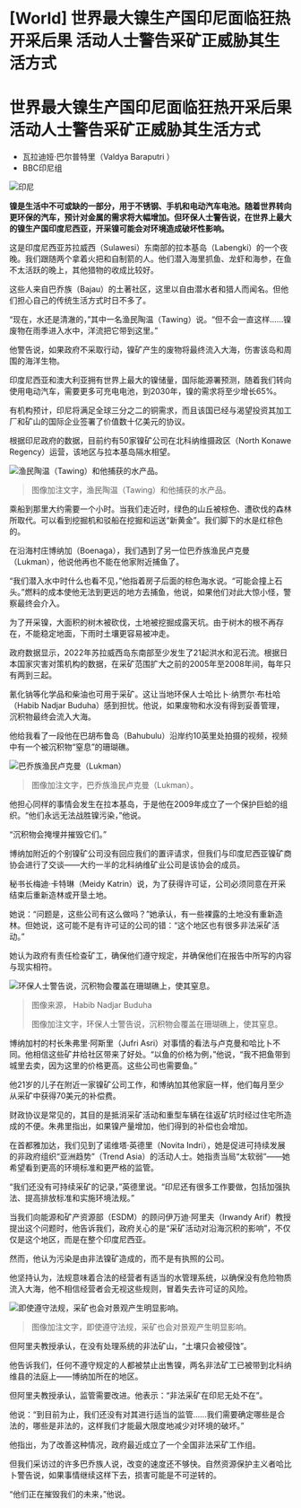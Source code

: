 # [World] 世界最大镍生产国印尼面临狂热开采后果 活动人士警告采矿正威胁其生活方式

#  世界最大镍生产国印尼面临狂热开采后果 活动人士警告采矿正威胁其生活方式

  * 瓦拉迪娅·巴尔普特里（Valdya Baraputri ） 
  * BBC印尼组 


![印尼](_130292874_6ae6ddc2-7d19-4e8b-8c7b-9fab0d1caa50.jpg)

**镍是生活中不可或缺的一部分，用于不锈钢、手机和电动汽车电池。随着世界转向更环保的汽车，预计对金属的需求将大幅增加。但环保人士警告说，在世界上最大的镍生产国印度尼西亚，开采镍可能会对环境造成破坏性影响。**

这是印度尼西亚苏拉威西（Sulawesi）东南部的拉本基岛（Labengki）的一个夜晚。我们跟随两个拿着火把和自制箭的人。他们潜入海里抓鱼、龙虾和海参，在鱼不太活跃的晚上，其他猎物的收成比较好。

这些人来自巴乔族（Bajau）的土著社区，这里以自由潜水者和猎人而闻名。但他们担心自己的传统生活方式时日不多了。

“现在，水还是清澈的，”其中一名渔民陶温（Tawing）说。“但不会一直这样……镍废物在雨季进入水中，洋流把它带到这里。”

他警告说，如果政府不采取行动，镍矿产生的废物将最终流入大海，伤害该岛和周围的海洋生物。

印度尼西亚和澳大利亚拥有世界上最大的镍储量，国际能源署预测，随着我们转向使用电动汽车，需要更多可充电电池，到2030年，镍的需求将至少增长65%。

有机构预计，印尼将满足全球三分之二的铜需求，而且该国已经与渴望投资其加工厂和矿山的国际企业签署了价值数十亿美元的协议。

根据印尼政府的数据，目前约有50家镍矿公司在北科纳维摄政区（North Konawe Regency）运营，该地区与拉本基岛隔水相望。

![渔民陶温（Tawing）和他捕获的水产品。](_130296816_tawingbajau.jpg)

> 图像加注文字，渔民陶温（Tawing）和他捕获的水产品。

乘船到那里大约需要一个小时。当我们走近时，绿色的山丘被棕色、遭砍伐的森林所取代。可以看到挖掘机和驳船在挖掘和运送“新黄金”。我们脚下的水是红棕色的。

在沿海村庄博纳加（Boenaga），我们遇到了另一位巴乔族渔民卢克曼（Lukman），他说他再也不能在他家附近捕鱼了。

“我们潜入水中时什么也看不见，”他指着房子后面的棕色海水说。“可能会撞上石头。”燃料的成本使他无法到更远的地方去捕鱼，他说，如果他们对此大惊小怪，警察最终会介入。

为了开采镍，大面积的树木被砍伐，土地被挖掘成露天坑。由于树木的根不再存在，不能稳定地面，下雨时土壤更容易被冲走。

政府数据显示，2022年苏拉威西岛东南部至少发生了21起洪水和泥石流。根据日本国家灾害对策机构的数据，在采矿范围扩大之前的2005年至2008年间，每年只有两到三起。

氰化钠等化学品和柴油也可用于采矿。这让当地环保人士哈比卜·纳贾尔·布杜哈（Habib Nadjar Buduha）感到担忧。他说，如果废物和水没有得到妥善管理，沉积物最终会流入大海。

他给我看了一段他在巴胡布鲁岛（Bahubulu）沿岸约10英里处拍摄的视频，视频中有一个被沉积物“窒息”的珊瑚礁。

![巴乔族渔民卢克曼（Lukman）](_130296817_lukmanlookingoverboenagavillage.jpg)

> 图像加注文字，巴乔族渔民卢克曼（Lukman）。

他担心同样的事情会发生在拉本基岛，于是他在2009年成立了一个保护巨蛤的组织。“他们永远无法战胜镍污染，”他说。

“沉积物会掩埋并摧毁它们。”

博纳加附近的个别镍矿公司没有回应我们的置评请求，但我们与印度尼西亚镍矿商协会进行了交谈——大约一半的北科纳维矿业公司是该协会的成员。

秘书长梅迪·卡特琳（Meidy Katrin）说，为了获得许可证，公司必须同意在开采结束后重新造林或开垦土地。

她说：“问题是，这些公司有这么做吗？”她承认，有一些裸露的土地没有重新造林。但她说，这可能不是有许可证的公司的错：“这个地区也有很多非法采矿活动。”

她认为政府有责任检查矿工，确保他们遵守规定，并确保他们在报告中所写的内容与现实相符。

![环保人士警告说，沉积物会覆盖在珊瑚礁上，使其窒息。](_130292878_f2fd9d00-280d-4343-9cdb-781a675c2dc0.jpg)

> 图像来源，  Habib Nadjar Buduha
>
> 图像加注文字，环保人士警告说，沉积物会覆盖在珊瑚礁上，使其窒息。

博纳加村的村长朱弗里·阿斯里（Jufri Asri）对事情的看法与卢克曼和哈比卜不同。他相信这些矿井给社区带来了好处。“以鱼的价格为例，”他说，“我不把鱼带到城里去卖，因为这里的价格更高。这些公司也需要鱼。”

他21岁的儿子在附近一家镍矿公司工作，和博纳加其他家庭一样，他们每月至少从采矿中获得70美元的补偿费。

财政协议是常见的，其目的是抵消采矿活动和重型车辆在往返矿坑时经过住宅所造成的不便。朱弗里指出，如果镍产量增加，他们得到的补偿也会增加。

在首都雅加达，我们见到了诺维塔·英德里（Novita Indri），她是促进可持续发展的非政府组织“亚洲趋势”（Trend Asia）的活动人士。她指责当局“太软弱”——她希望看到更高的环境标准和更严格的监管。

“我们还没有可持续采矿的记录，”英德里说。“印尼还有很多工作要做，包括加强执法、提高排放标准和实施环境法规。”

当我们向能源和矿产资源部（ESDM）的顾问伊万迪·阿里夫（Irwandy Arif）教授提出这个问题时，他告诉我们，政府关心的是“采矿活动对沿海沉积的影响”，不仅仅是这个地区，而是在整个印度尼西亚。

然而，他认为污染是由非法镍矿造成的，而不是有执照的公司。

他坚持认为，法规意味着合法的经营者有适当的水管理系统，以确保没有危险物质流入大海，他不相信经营者会无视这些规则，冒着失去许可证的风险。

![即使遵守法规，采矿也会对景观产生明显影响。](_130304853_mediaitem130304821.jpg)

> 图像加注文字，即使遵守法规，采矿也会对景观产生明显影响。

但阿里夫教授承认，在没有处理系统的非法矿山，“土壤只会被侵蚀”。

他告诉我们，任何不遵守规定的人都被禁止出售镍，两名非法矿工已被带到北科纳维县的法庭上——博纳加所在的地区。

但阿里夫教授承认，监管需要改进。他表示：“非法采矿在印尼无处不在”。

他说：“到目前为止，我们还没有对其进行适当的监管……我们需要确定哪些是合法的，哪些是非法的，这样我们才能最大限度地减少对环境的破坏。”

他指出，为了改善这种情况，政府最近成立了一个全国非法采矿工作组。

但我们采访过的许多巴乔族人说，改变的速度还不够快。自然资源保护主义者哈比卜警告说，如果事情继续这样下去，损害可能是不可逆转的。

“他们正在摧毁我们的未来，”他说。


